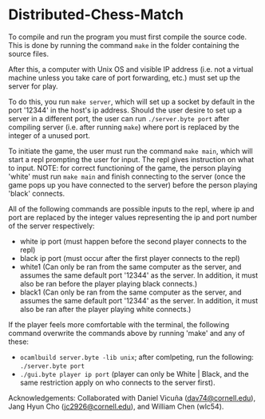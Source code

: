 # Distributed-Chess-Match

To compile and run the program you must first compile the source code. 
This is done by running the command `make` in the folder containing the source files. 

After this, a computer with Unix OS and visible IP address 
(i.e. not a virtual machine unless you take care of port forwarding, etc.)
must set up the server for play. 

To do this, you run `make server`, which will set up a socket by default in the port '12344' in the host's ip address. 
Should the user desire to set up a server in a different port, 
the user can run `./server.byte port` after compiling server (i.e. after running `make`)
where port is replaced by the integer of a unused port.

To initiate the game, the user must run the command `make main`, which will start a repl prompting the user for input. 
The repl gives instruction on what to input. 
NOTE: for correct functioning of the game, the person playing 'white' must run `make main` and finish connecting to the server (once the game pops up you have connected to the server) before the person playing 'black' connects.

All of the following commands are possible inputs to the repl, where ip and port are replaced by the integer values representing the ip and port number of the server respectively:
- white ip port (must happen before the second player connects to the repl)
- black ip port (must occur after the first player connects to the repl)
- white1 (Can only be ran from the same computer as the server, and assumes the same default port 	'12344' as the server. In addition, it must also be ran before the player playing black 		connects.)
- black1 (Can only be ran from the same computer as the server, and assumes the same default port 	  '12344' as the server. In addition, it must also be ran after the player playing white 		connects.)

If the player feels more comfortable with the terminal, 
the following command overwrite the commands above by running 'make' and any of these:
- `ocamlbuild server.byte -lib unix`; after comlpeting, run the following: `./server.byte port`
- `./gui.byte player ip port` (player can only be White | Black, and the same restriction apply on who 	connects to the server first).

Acknowledgements:
Collaborated with Daniel Vicuña (dav74@cornell.edu), Jang Hyun Cho (jc2926@cornell.edu), and William Chen (wlc54).
